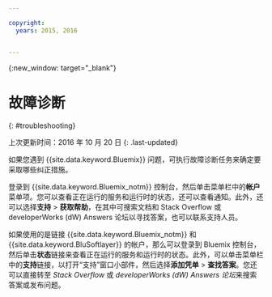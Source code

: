 ```yaml
---

copyright:
  years: 2015, 2016


---
```



{:new_window: target="_blank"}



# 故障诊断
{: #troubleshooting}

上次更新时间：2016 年 10 月 20 日
{: .last-updated}

如果您遇到 {{site.data.keyword.Bluemix}} 问题，可执行故障诊断任务来确定要采取哪些纠正措施。

登录到 {{site.data.keyword.Bluemix_notm}} 控制台，然后单击菜单栏中的**帐户**菜单项。您可以查看正在运行的服务和运行时的状态，还可以查看通知。此外，还可以选择**支持** &gt; **获取帮助**，在其中可搜索文档和 Stack Overflow 或 developerWorks (dW) Answers 论坛以寻找答案，也可以联系支持人员。


如果使用的是链接 {{site.data.keyword.Bluemix_notm}} 和 {{site.data.keyword.BluSoftlayer}} 的帐户，那么可以登录到 Bluemix 控制台，然后单击**状态**链接来查看正在运行的服务和运行时的状态。此外，可以单击菜单栏中的**支持**链接，以打开“支持”窗口小部件，然后选择**添加凭单** &gt; **查找答案**。您还可以直接转至 *Stack Overflow* 或 *developerWorks (dW) Answers 论坛*来搜索答案或发布问题。

